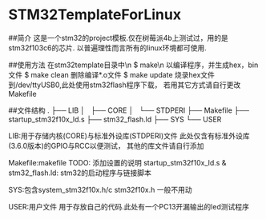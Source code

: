# STM32TemplateForLinux

##简介
  这是一个stm32的project模板.仅在树莓派4b上测试过，用的是stm32f103c6的芯片.
  以普遍理性而言所有的linux环境都可使用.
  
##使用方法
  在stm32template目录中\n
    $ make\n
      以编译程序，并生成hex，bin文件
    $ make clean
      删除编译*.o文件
    $ make update
      烧录hex文件到/dev/ttyUSB0,此处使用stm32flash程序下载，
      若用其它方式请自行更改Makefile
  
##文件结构
  .
  ├── LIB
  │   ├── CORE
  │   └── STDPERI
  ├── Makefile
  ├── startup_stm32f10x_ld.s
  ├── stm32_flash.ld
  ├── SYS
  └── USER
  
  LIB:用于存储内核(CORE)与标准外设库(STDPERI)文件
      此处仅含有标准外设库(3.6.0版本)的GPIO与RCC以便测试，
      其他的库文件请自行添加
      
  Makefile:makefile
           TODO: 添加设置的说明
  startup_stm32f10x_ld.s & stm32_flash.ld:
      stm32的启动程序与链接脚本
      
  SYS:包含system_stm32f10x.h/c stm32f10x.h
      一般不用动
      
  USER:用户文件
      用于存放自己的代码.此处有一个PC13开漏输出的led测试程序
      
